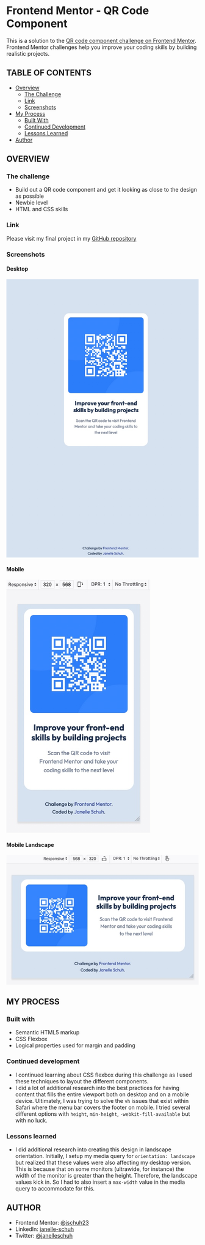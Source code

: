 # Frontend Mentor - QR Code Component

This is a solution to the [QR code component challenge on Frontend Mentor](https://www.frontendmentor.io/challenges/qr-code-component-iux_sIO_H). Frontend Mentor challenges help you improve your coding skills by building realistic projects.

## TABLE OF CONTENTS

-   [Overview](#overview)
    -   [The Challenge](#the-challenge)
    -   [Link](#link)
    -   [Screenshots](#screenshots)
-   [My Process](#my-process)
    -   [Built With](#built-with)
    -   [Continued Development](#continued-development)
    -   [Lessons Learned](#lessons-learned)
    <!-- -   [Useful Resources](#useful-resources) -->
-   [Author](#author)

## OVERVIEW

### The challenge

-   Build out a QR code component and get it looking as close to the design as possible
-   Newbie level
-   HTML and CSS skills

### Link

Please visit my final project in my [GitHub repository](https://jschuh23.github.io/Frontend-Mentor-Projects/QR-Code-Component/index.html)

### Screenshots

#### Desktop

![Desktop Screenshot](./design/QR-code-desktop.jpg)

#### Mobile

![Mobile Screenshot](./design/QR-code-mobile.jpg)

#### Mobile Landscape

![Mobile Landscape Screenshot](./design/QR-code-mobile-landscape.jpg)

## MY PROCESS

### Built with

-   Semantic HTML5 markup
-   CSS Flexbox
-   Logical properties used for margin and padding

### Continued development

-   I continued learning about CSS flexbox during this challenge as I used these techniques to layout the different components.
-   I did a lot of additional research into the best practices for having content that fills the entire viewport both on desktop and on a mobile device. Ultimately, I was trying to solve the `vh` issues that exist within Safari where the menu bar covers the footer on mobile. I tried several different options with `height`, `min-height`, `-webkit-fill-available` but with no luck.

### Lessons learned

-   I did additional research into creating this design in landscape orientation. Initially, I setup my media query for `orientation: landscape` but realized that these values were also affecting my desktop version. This is because that on some monitors (ultrawide, for instance) the width of the monitor is greater than the height. Therefore, the landscape values kick in. So I had to also insert a `max-width` value in the media query to accommodate for this.

<!-- ### Useful resources

- -->

## AUTHOR

-   Frontend Mentor: [@jschuh23](https://www.frontendmentor.io/profile/jschuh23)
-   LinkedIn: [janelle-schuh](https://www.linkedin.com/in/janelle-schuh/)
-   Twitter: [@janelleschuh](https://www.twitter.com/janelleschuh)
